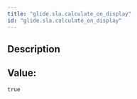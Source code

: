 ```yaml
---
title: "glide.sla.calculate_on_display"
id: "glide.sla.calculate_on_display"
---
```

## Description



## Value: 
```
true
```